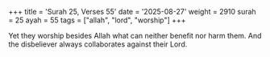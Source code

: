 +++
title = 'Surah 25, Verses 55'
date = '2025-08-27'
weight = 2910
surah = 25
ayah = 55
tags = ["allah", "lord", "worship"]
+++

Yet they worship besides Allah what can neither benefit nor harm them. And the disbeliever always collaborates against their Lord.
